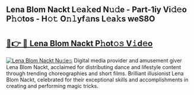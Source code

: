 ## Lena Blom Nackt L𝚎a𝚔ed N𝚞𝚍e - Part-1iy Vi𝚍𝚎o P𝚑𝚘tos - H𝚘𝚝 O𝚗𝚕yf𝚊ns L𝚎a𝚔s weS8O

# <h2><a href="http://kf2xcmr.oniu.top/?m=Lena+Blom+Nackt">🔗👉 🔴 Lena Blom Nackt P𝚑ot𝚘𝚜 V𝚒d𝚎o</a></h2>

[![Lena Blom Nackt Nu𝚍e𝚜](https://i.imgur.com/0qMVB7G.gif)](http://kf2xcmr.oniu.top/?m=Lena+Blom+Nackt)
Digital media provider and amusement giver Lena Blom Nackt, acclaimed for distributing dance and lifestyle content through trending choreographies and short films. Brilliant illusionist Lena Blom Nackt, celebrated for their exceptional skills and accomplishments in creating and performing magic tricks.  
